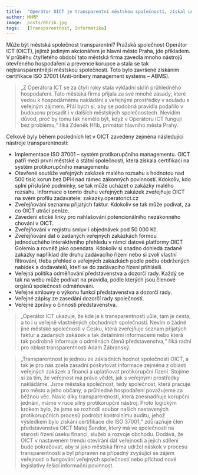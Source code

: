 ```yaml
---
title:  "Operátor OICT je transparentní městskou společností, získal unikátní certifikát"
author: MHMP
image:  posts/0hrib.jpg
tags:   [Transparentnost, Informatika]
---
```


Může být městská společnost transparentní? Pražská společnost Operátor ICT (OICT), jejímž jediným akcionářem je hlavní město Praha, jde příkladem. V průběhu čtyřletého období tato městská firma zavedla mnoho nástrojů otevřeného hospodaření a prevence korupce a stala se tak nejtransparentnější městskou společností. Toto bylo završené získáním certifikace ISO 37001 (Anti-bribery management systems – ABMS).

> „Z Operátora ICT se za čtyři roky stala výkladní skříň průhledného hospodaření. Tato městská firma přijala za své mnohé zásady, které vedou k hospodárnému nakládání s veřejnými prostředky v souladu s veřejným zájmem. Přál bych si, aby se podobná pravidla podařilo v budoucnu prosadit i v dalších městských společnostech. Nevidím důvod, proč by tomu tak nemělo být, když v Operátoru ICT fungují bez problému,“ říká Zdeněk Hřib, primátor hlavního města Prahy. 

Celkově byly během posledních let v OICT zavedeny zejména následující nástroje transparentnosti:

* Implementace ISO 37001 – systém protikorupčního managementu. OICT patří mezi první městské a státní společnosti, která získala certifikaci na systém protikorupčního managementu
* Otevřené soutěže veřejných zakázek malého rozsahu s hodnotou nad 500 tisíc korun bez DPH nad rámec zákonných povinností. Kdokoliv, kdo splní příslušné podmínky, se tak může ucházet o zakázky malého rozsahu. Informace o tomto druhu veřejných zakázek zveřejňuje OICT na svém profilu zadavatele: zakazky.operatorict.cz 
* Zveřejňování seznamu přijatých faktur. Kdokoliv se tak může podívat, za co OICT utrácí peníze. 
* Zavedení etické linky pro nahlašování potencionálního nezákonného chování v OICT. 
* Zveřejňování v registru smluv i objednávek pod 50 000 Kč. 
* Zveřejňování dat o zadaných veřejných zakázkách formou jednoduchého interaktivního přehledu v rámci datové platformy OICT Golemio a rovněž jako opendata. Kdokoliv si snadno dohledá zadané zakázky například dle druhu zadávacího řízení nebo si zvolí vlastní filtrování, třeba přehled o veřejných zakázkách podle počtu obdržených nabídek a dodavatelů, kteří se do zadávacího řízení přihlásili. 
* Veřejná politika odměňování představenstva a dozorčí rady. Každý se tak na webu může podívat na pravidla, podle kterých jsou členové orgánů společnosti odměňováni.
* Veřejné smlouvy o výkonu funkcí představenstva a dozorčí rady. 
* Veřejné zápisy ze zasedání dozorčí rady společnosti. 
* Veřejné zprávy o činnosti představenstva. 

> „Operátor ICT ukazuje, že kde je k transparentnosti vůle, tam je cesta, a to i u veřejně vlastněných obchodních společností. Nevím o žádné jiné městské společnosti v Česku, která zveřejňuje seznam přijatých faktur a zadaných zakázek s tak detailními informacemi nebo která tak podrobně informuje o odměnách členů představenstva,“ říká radní pro oblast transparentnosti Adam Zábranský.

> „Transparentnost je jednou ze základních hodnot společnosti OICT, a tak je pro nás zcela zásadní poskytovat informace zejména z oblasti veřejných zakázek a financí a uplatňovat protikorupční řízení. Stojíme si za tím, že veřejnost má právo vědět, jak s veřejnými prostředky nakládáme. Jsme městská společnost, tedy společnost, která pracuje pro město a jeho občany, a průhledné hospodaření považujeme za běžnou věc. Navíc díky transparentnosti, která znesnadňuje korupční jednání, máme v ruce silný protikorupční nástroj. Proto logickým krokem bylo, že jsme se rozhodli soubor našich nastavených protikorupčních procesů podrobit kontrolnímu auditu, jehož výsledkem bylo získání certifikace dle ISO 37001,“ zdůrazňuje člen představenstva OICT Matej Šandor, který má ve společnosti na starosti řízení úseku financí, služeb a rozvoje obchodu. Dodává, že OICT v nastaveném trendu otevírání dat veřejnosti a jejich sdílení bude pokračovat, aby si jako městská firma udržel náskok v procesu transparentnosti a byl přípraven na případný zvyšující se zájem veřejnosti o fungování veřejných společností nebo příchod nové legislativy řešící informační povinnost. 

